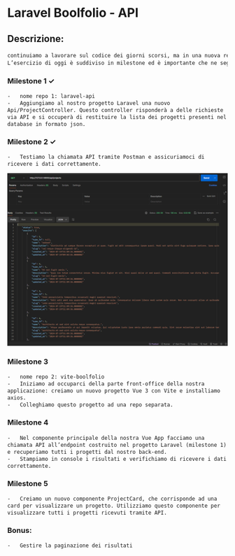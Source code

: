 # Laravel Boolfolio - API

## Descrizione:

```txt
continuiamo a lavorare sul codice dei giorni scorsi, ma in una nuova repo.
L’esercizio di oggi è suddiviso in milestone ed è importante che ne seguiate l’ordine.
```

### Milestone 1 &check;

    -   nome repo 1: laravel-api
    -   Aggiungiamo al nostro progetto Laravel una nuovo Api/ProjectController. Questo controller risponderà a delle richieste via API e si occuperà di restituire la lista dei progetti presenti nel database in formato json.

### Milestone 2 &check;

    -   Testiamo la chiamata API tramite Postman e assicuriamoci di ricevere i dati correttamente.

![alt text](image.png)

### Milestone 3

    -   nome repo 2: vite-boolfolio
    -   Iniziamo ad occuparci della parte front-office della nostra applicazione: creiamo un nuovo progetto Vue 3 con Vite e installiamo axios.
    -   Colleghiamo questo progetto ad una repo separata.

### Milestone 4

    -   Nel componente principale della nostra Vue App facciamo una chiamata API all’endpoint costruito nel progetto Laravel (milestone 1) e recuperiamo tutti i progetti dal nostro back-end.
    -   Stampiamo in console i risultati e verifichiamo di ricevere i dati correttamente.

### Milestone 5

    -   Creiamo un nuovo componente ProjectCard, che corrisponde ad una card per visualizzare un progetto. Utilizziamo questo componente per visualizzare tutti i progetti ricevuti tramite API.

### Bonus:

    -   Gestire la paginazione dei risultati
